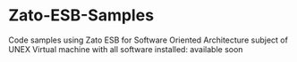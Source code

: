 # Zato-ESB-Samples
Code samples using Zato ESB for Software Oriented Architecture subject of UNEX
Virtual machine with all software installed: available soon
